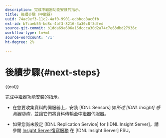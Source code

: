 ```yaml
---
description: 完成中繼器功能安裝的指示。
title: 後續步驟（中繼器）
uuid: 74ac9ef3-11c2-4af0-9901-edbbcc8ac0fb
exl-id: b7caeb55-bd8c-4bf3-8216-3a30c8f3dfed
source-git-commit: b1dda69a606a16dccca30d2a74c7e63dbd27936c
workflow-type: tm+mt
source-wordcount: '71'
ht-degree: 2%

---
```


# 後續步驟{#next-steps}

{{eol}}

完成中繼器功能安裝的指示。

* 在您要收集資料的伺服器上，安裝 [!DNL Sensors] 如*所述 [!DNL Insight] 感測器指南*，並讓它們將資料傳輸至中繼器伺服器。

* 如果您尚未設定 [!DNL Replication Service] for [!DNL Insight Server]，請參閱 [Insight Server復寫服務](../../../../home/c-inst-svr/c-ins-svr-rep-svc/c-ins-svr-rep-svc.md#concept-926e654e80d943a0b6ac44a82a510d92) 在 [!DNL Insight Server] FSU。
